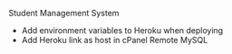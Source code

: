 Student Management System

* Add environment variables to Heroku when deploying
* Add Heroku link as host in cPanel Remote MySQL
